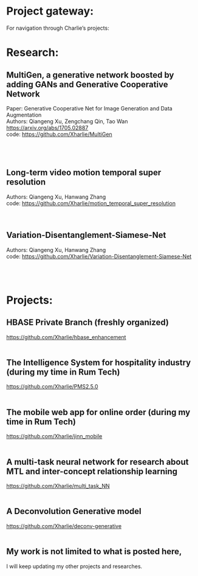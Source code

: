 # Project gateway:
For navigation through Charlie’s projects:
<br /> 
# Research:
## **MultiGen, a generative network boosted by adding GANs and Generative Cooperative Network**<br />
Paper: Generative Cooperative Net for Image Generation and Data Augmentation <br /> 
Authors: Qiangeng Xu, Zengchang Qin, Tao Wan <https://arxiv.org/abs/1705.02887> <br /> 
code: <https://github.com/Xharlie/MultiGen> <br /> 
<br /> 
<br />
<br />
## **Long-term video motion temporal super resolution**<br /> 
Authors: Qiangeng Xu, Hanwang Zhang  <br /> 
code: <https://github.com/Xharlie/motion_temporal_super_resolution>
<br />
<br />
<br />
## **Variation-Disentanglement-Siamese-Net**<br /> 
Authors: Qiangeng Xu, Hanwang Zhang  <br /> 
code: <https://github.com/Xharlie/Variation-Disentanglement-Siamese-Net>
<br /> 
<br /> 
<br /> 
<br /> 

# Projects:

## **HBASE Private Branch (freshly organized)**
 <https://github.com/Xharlie/hbase_enhancement>
<br /> 
<br /> 
## **The Intelligence System for hospitality industry (during my time in Rum Tech)**
 <https://github.com/Xharlie/PMS2.5.0>
<br /> 
<br /> 
## **The mobile web app for online order (during my time in Rum Tech)**
 <https://github.com/Xharlie/jinn_mobile>
<br /> 
<br /> 
## **A multi-task neural network for research about MTL and inter-concept relationship learning**
 <https://github.com/Xharlie/multi_task_NN>
<br /> 
<br />
## **A Deconvolution Generative model**
 <https://github.com/Xharlie/deconv-generative>
<br />
<br />
## My work is not limited to what is posted here, 
I will keep updating my other projects and researches.


 




 
